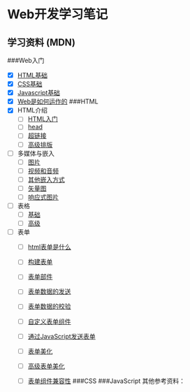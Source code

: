 # Web开发学习笔记

## 学习资料 (MDN)
###Web入门
  - [X] [HTML基础](https://developer.mozilla.org/zh-CN/docs/Learn/Getting_started_with_the_web/HTML_basics)
  - [X] [CSS基础](https://developer.mozilla.org/zh-CN/docs/Learn/Getting_started_with_the_web/CSS_basics)
  - [X] [Javascript基础](https://developer.mozilla.org/zh-CN/docs/Learn/Getting_started_with_the_web/JavaScript_basics)
  - [X] [Web是如何运作的](https://developer.mozilla.org/zh-CN/docs/Learn/Getting_started_with_the_web/How_the_Web_works)
###HTML
  - [X] HTML介绍
    - [ ] [HTML入门](https://developer.mozilla.org/zh-CN/docs/Learn/HTML/Introduction_to_HTML/The_head_metadata_in_HTML)
    - [ ] [head](https://developer.mozilla.org/zh-CN/docs/learn/HTML/Introduction_to_HTML/The_head_metadata_in_HTML)
    - [ ] [超链接](https://developer.mozilla.org/zh-CN/docs/Learn/HTML/Introduction_to_HTML/Creating_hyperlinks)
    - [ ] [高级排版](https://developer.mozilla.org/zh-CN/docs/Learn/HTML/Introduction_to_HTML/Advanced_text_formatting)
  - [ ] 多媒体与嵌入
    - [ ] [图片](https://developer.mozilla.org/zh-CN/docs/Learn/HTML/Multimedia_and_embedding/Images_in_HTML)
    - [ ] [视频和音频](https://developer.mozilla.org/zh-CN/docs/Learn/HTML/Multimedia_and_embedding/Video_and_audio_content)
    - [ ] [其他嵌入方式](https://developer.mozilla.org/zh-CN/docs/Learn/HTML/Multimedia_and_embedding/%E5%85%B6%E4%BB%96%E5%B5%8C%E5%85%A5%E6%8A%80%E6%9C%AF)
    - [ ] [矢量图](https://developer.mozilla.org/zh-CN/docs/Learn/HTML/Multimedia_and_embedding/Adding_vector_graphics_to_the_Web)
    - [ ] [响应式图片](https://developer.mozilla.org/zh-CN/docs/Learn/HTML/Multimedia_and_embedding/Responsive_images)
  - [ ] 表格
    - [ ] [基础](https://developer.mozilla.org/zh-CN/docs/Learn/HTML/Tables/Basics)
    - [ ] [高级](https://developer.mozilla.org/zh-CN/docs/Learn/HTML/Tables/Advanced)
  - [ ] 表单
    - [ ] [html表单是什么](https://developer.mozilla.org/zh-CN/docs/Learn/HTML/Forms/Your_first_HTML_form)
    - [ ] [构建表单](https://developer.mozilla.org/zh-CN/docs/Learn/HTML/Forms/How_to_structure_an_HTML_form)
    - [ ] [表单部件](https://developer.mozilla.org/zh-CN/docs/Learn/HTML/Forms/The_native_form_widgets)
    - [ ] [表单数据的发送](https://developer.mozilla.org/zh-CN/docs/Learn/HTML/Forms/Sending_and_retrieving_form_data)
    - [ ] [表单数据的校验](https://developer.mozilla.org/zh-CN/docs/Learn/HTML/Forms/Data_form_validation)
    - [ ] [自定义表单组件](https://developer.mozilla.org/zh-CN/docs/Learn/HTML/Forms/How_to_build_custom_form_widgets)
    - [ ] [通过JavaScript发送表单](https://developer.mozilla.org/zh-CN/docs/Learn/HTML/Forms/Sending_forms_through_JavaScript)
    - [ ] [表单美化](https://developer.mozilla.org/zh-CN/docs/Learn/HTML/Forms/Styling_HTML_forms)
    - [ ] [高级表单美化](https://developer.mozilla.org/zh-CN/docs/Learn/HTML/Forms/Advanced_styling_for_HTML_forms)
    - [ ] [表单组件兼容性](https://developer.mozilla.org/zh-CN/docs/Learn/HTML/Forms/Property_compatibility_table_for_form_widgets)
###CSS
###JavaScript 
其他参考资料：






